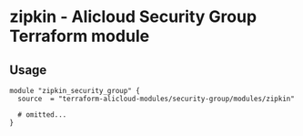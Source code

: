 # zipkin - Alicloud Security Group Terraform module

## Usage

```hcl
module "zipkin_security_group" {
  source  = "terraform-alicloud-modules/security-group/modules/zipkin"

  # omitted...
}
```

<!-- BEGINNING OF PRE-COMMIT-TERRAFORM DOCS HOOK -->
<!-- END OF PRE-COMMIT-TERRAFORM DOCS HOOK -->
